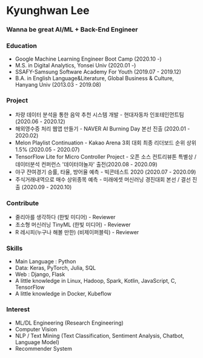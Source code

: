 # Kyunghwan Lee

### Wanna be great AI/ML + Back-End Engineer



### Education

- Google Machine Learning Engineer Boot Camp (2020.10 -)
- M.S. in Digital Analytics, Yonsei Univ (2020.01 -)
- SSAFY-Samsung Software Academy For Youth (2019.07 - 2019.12)
- B.A. in English Language&Literature, Global Business & Culture, Hanyang Univ (2013.03 - 2019.08)



### Project

- 차량 데이터 분석을 통한 음악 추천 시스템 개발 - 현대자동차 인포테인먼트팀 (2020.06 - 2020.12)
- 해외영수증 처리 웹앱 만들기 - NAVER AI Burning Day 본선 진출 (2020.01 - 2020.02)
- Melon Playlist Continuation - Kakao Arena 3회 대회 최종 리더보드 순위 상위 1.5% (2020.05 - 2020.07)
- TensorFlow Lite for Micro Controller Project - 오픈 소스 컨트리뷰톤 특별상 / 데이터분석 컨퍼런스 '데이터야놀자' 출전(2020.08 - 2020.09)
- 야구 잔여경기 승률, 타율, 방어율 예측 - 빅콘테스트 2020 (2020.07 - 2020.09) 
- 주식거래내역으로 매수 상위종목 예측 - 미래에셋 머신러닝 경진대회 본선 / 결선 진출 (2020.09 - 2020.10)



### Contribute

- 줄리아를 생각하다 (한빛 미디어) - Reviewer
- 초소형 머신러닝 TinyML (한빛 미디어) - Reviewer
- R 레시피(누구나 해볼 만한) (비제이퍼블릭) - Reviewer



### Skills

- Main Language : Python
- Data: Keras, PyTorch, Julia, SQL
- Web : Django, Flask
- A little knowledge in Linux, Hadoop, Spark, Kotlin, JavaScript, C, TensorFlow
- A little knowledge in Docker, Kubeflow



### Interest

- ML/DL Engineering (Research Engineering)
- Computer Vision
- NLP / Text Mining (Text Classification, Sentiment Analysis, Chatbot, Language Model)
- Recommender System